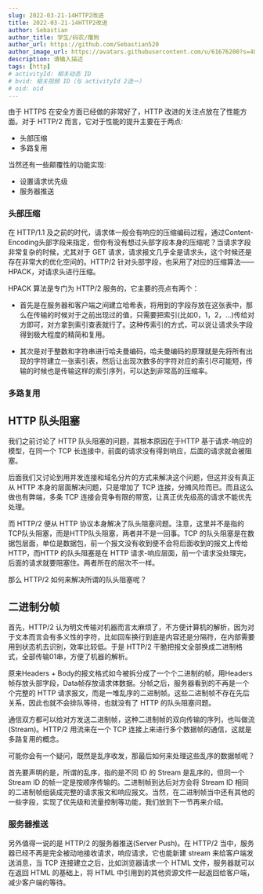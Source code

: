 ```yaml
---
slug: 2022-03-21-14HTTP2改进
title: 2022-03-21-14HTTP2改进
author: Sebastian
author_title: 学生/码农/撸狗
author_url: https://github.com/Sebastian520
author_image_url: https://avatars.githubusercontent.com/u/61676200?s=40&v=4
description: 请输入描述
tags: [http]
# activityId: 相关动态 ID
# bvid: 相关视频 ID（与 activityId 2选一）
# oid: oid
---
```


由于 HTTPS 在安全方面已经做的非常好了，HTTP 改进的关注点放在了性能方面。对于 HTTP/2 而言，它对于性能的提升主要在于两点:

* 头部压缩
* 多路复用


当然还有一些颠覆性的功能实现:

* 设置请求优先级
* 服务器推送


### 头部压缩

在 HTTP/1.1 及之前的时代，请求体一般会有响应的压缩编码过程，通过Content-Encoding头部字段来指定，但你有没有想过头部字段本身的压缩呢？当请求字段非常复杂的时候，尤其对于 GET 请求，请求报文几乎全是请求头，这个时候还是存在非常大的优化空间的。HTTP/2 针对头部字段，也采用了对应的压缩算法——HPACK，对请求头进行压缩。

HPACK 算法是专门为 HTTP/2 服务的，它主要的亮点有两个：

* 首先是在服务器和客户端之间建立哈希表，将用到的字段存放在这张表中，那么在传输的时候对于之前出现过的值，只需要把索引(比如0，1，2，...)传给对方即可，对方拿到索引查表就行了。这种传索引的方式，可以说让请求头字段得到极大程度的精简和复用。

* 其次是对于整数和字符串进行哈夫曼编码，哈夫曼编码的原理就是先将所有出现的字符建立一张索引表，然后让出现次数多的字符对应的索引尽可能短，传输的时候也是传输这样的索引序列，可以达到非常高的压缩率。


### 多路复用

## HTTP 队头阻塞
我们之前讨论了 HTTP 队头阻塞的问题，其根本原因在于HTTP 基于请求-响应的模型，在同一个 TCP 长连接中，前面的请求没有得到响应，后面的请求就会被阻塞。

后面我们又讨论到用并发连接和域名分片的方式来解决这个问题，但这并没有真正从 HTTP 本身的层面解决问题，只是增加了 TCP 连接，分摊风险而已。而且这么做也有弊端，多条 TCP 连接会竞争有限的带宽，让真正优先级高的请求不能优先处理。

而 HTTP/2 便从 HTTP 协议本身解决了队头阻塞问题。注意，这里并不是指的TCP队头阻塞，而是HTTP队头阻塞，两者并不是一回事。TCP 的队头阻塞是在数据包层面，单位是数据包，前一个报文没有收到便不会将后面收到的报文上传给 HTTP，而HTTP 的队头阻塞是在 HTTP 请求-响应层面，前一个请求没处理完，后面的请求就要阻塞住。两者所在的层次不一样。

那么 HTTP/2 如何来解决所谓的队头阻塞呢？

## 二进制分帧

首先，HTTP/2 认为明文传输对机器而言太麻烦了，不方便计算机的解析，因为对于文本而言会有多义性的字符，比如回车换行到底是内容还是分隔符，在内部需要用到状态机去识别，效率比较低。于是 HTTP/2 干脆把报文全部换成二进制格式，全部传输01串，方便了机器的解析。

原来Headers + Body的报文格式如今被拆分成了一个个二进制的帧，用Headers帧存放头部字段，Data帧存放请求体数据。分帧之后，服务器看到的不再是一个个完整的 HTTP 请求报文，而是一堆乱序的二进制帧。这些二进制帧不存在先后关系，因此也就不会排队等待，也就没有了 HTTP 的队头阻塞问题。

通信双方都可以给对方发送二进制帧，这种二进制帧的双向传输的序列，也叫做流(Stream)。HTTP/2 用流来在一个 TCP 连接上来进行多个数据帧的通信，这就是多路复用的概念。

可能你会有一个疑问，既然是乱序收发，那最后如何来处理这些乱序的数据帧呢？

首先要声明的是，所谓的乱序，指的是不同 ID 的 Stream 是乱序的，但同一个 Stream ID 的帧一定是按顺序传输的。二进制帧到达后对方会将 Stream ID 相同的二进制帧组装成完整的请求报文和响应报文。当然，在二进制帧当中还有其他的一些字段，实现了优先级和流量控制等功能，我们放到下一节再来介绍。


### 服务器推送

另外值得一说的是 HTTP/2 的服务器推送(Server Push)。在 HTTP/2 当中，服务器已经不再是完全被动地接收请求，响应请求，它也能新建 stream 来给客户端发送消息，当 TCP 连接建立之后，比如浏览器请求一个 HTML 文件，服务器就可以在返回 HTML 的基础上，将 HTML 中引用到的其他资源文件一起返回给客户端，减少客户端的等待。
